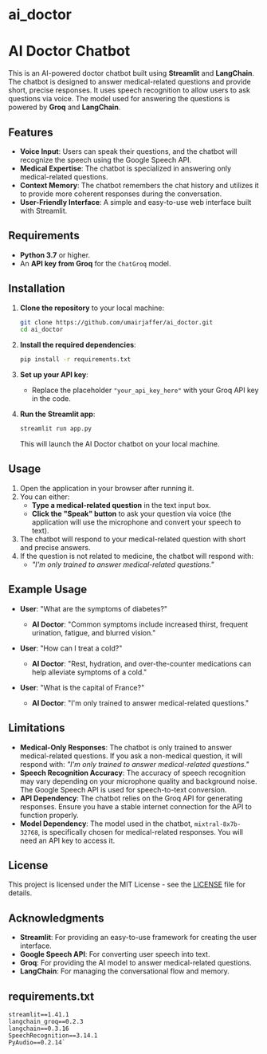 # ai_doctor

# AI Doctor Chatbot

This is an AI-powered doctor chatbot built using **Streamlit** and **LangChain**. The chatbot is designed to answer medical-related questions and provide short, precise responses. It uses speech recognition to allow users to ask questions via voice. The model used for answering the questions is powered by **Groq** and **LangChain**.

## Features
- **Voice Input**: Users can speak their questions, and the chatbot will recognize the speech using the Google Speech API.
- **Medical Expertise**: The chatbot is specialized in answering only medical-related questions.
- **Context Memory**: The chatbot remembers the chat history and utilizes it to provide more coherent responses during the conversation.
- **User-Friendly Interface**: A simple and easy-to-use web interface built with Streamlit.

## Requirements
- **Python 3.7** or higher.
- An **API key from Groq** for the `ChatGroq` model.

## Installation

1. **Clone the repository** to your local machine:
   ```bash
   git clone https://github.com/umairjaffer/ai_doctor.git
   cd ai_doctor
   ```

2. **Install the required dependencies**:
   ```bash
   pip install -r requirements.txt
   ```

3. **Set up your API key**:
   - Replace the placeholder `"your_api_key_here"` with your Groq API key in the code.

4. **Run the Streamlit app**:
   ```bash
   streamlit run app.py
   ```

   This will launch the AI Doctor chatbot on your local machine.

## Usage

1. Open the application in your browser after running it.
2. You can either:
   - **Type a medical-related question** in the text input box.
   - **Click the "Speak" button** to ask your question via voice (the application will use the microphone and convert your speech to text).
3. The chatbot will respond to your medical-related question with short and precise answers.
4. If the question is not related to medicine, the chatbot will respond with: 
   - *"I'm only trained to answer medical-related questions."*

## Example Usage
- **User**: "What are the symptoms of diabetes?"
  - **AI Doctor**: "Common symptoms include increased thirst, frequent urination, fatigue, and blurred vision."
  
- **User**: "How can I treat a cold?"
  - **AI Doctor**: "Rest, hydration, and over-the-counter medications can help alleviate symptoms of a cold."

- **User**: "What is the capital of France?"
  - **AI Doctor**: "I'm only trained to answer medical-related questions."

## Limitations
- **Medical-Only Responses**: The chatbot is only trained to answer medical-related questions. If you ask a non-medical question, it will respond with: *"I'm only trained to answer medical-related questions."*
- **Speech Recognition Accuracy**: The accuracy of speech recognition may vary depending on your microphone quality and background noise. The Google Speech API is used for speech-to-text conversion.
- **API Dependency**: The chatbot relies on the Groq API for generating responses. Ensure you have a stable internet connection for the API to function properly.
- **Model Dependency**: The model used in the chatbot, `mixtral-8x7b-32768`, is specifically chosen for medical-related responses. You will need an API key to access it.

## License
This project is licensed under the MIT License - see the [LICENSE](LICENSE) file for details.

## Acknowledgments
- **Streamlit**: For providing an easy-to-use framework for creating the user interface.
- **Google Speech API**: For converting user speech into text.
- **Groq**: For providing the AI model to answer medical-related questions.
- **LangChain**: For managing the conversational flow and memory.

## requirements.txt

```plaintext
streamlit==1.41.1
langchain_groq==0.2.3
langchain==0.3.16
SpeechRecognition==3.14.1
PyAudio==0.2.14`
```